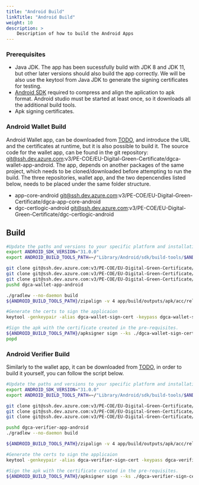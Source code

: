 ```yaml
---
title: "Android Build"
linkTitle: "Android Build"
weight: 10
description: >
    Description of how to build the Android Apps
---
```


### Prerequisites
* Java JDK. The app has been sucessfully build with JDK 8 and JDK 11, but other later versions should also build the app correctly. We will be also use the keytool from Java JDK to generate the signing certificates for testing.
* [Android SDK](https://developer.android.com/studio) required to compress and align the aplication to apk format. Android studio must be started at least once, so it downloads all the additional build tools.
* Apk signing certificates.


### Android Wallet Build
Android Wallet app, can be downloaded from [TODO](), and introduce the URL and the certificates at runtime,  but it is also possible to build it.
The source code for the wallet app, can be found in the git repository: git@ssh.dev.azure.com:v3/PE-COE/EU-Digital-Green-Certificate/dgca-wallet-app-android.
The app, depends on another packages of the same project, which needs to be cloned/downloaded before attempting to run the build. The three repositories, wallet app, and the two depencendies listed below, needs to be placed under the same folder structure.
* app-core-android git@ssh.dev.azure.com:v3/PE-COE/EU-Digital-Green-Certificate/dgca-app-core-android
* dgc-certlogic-android git@ssh.dev.azure.com:v3/PE-COE/EU-Digital-Green-Certificate/dgc-certlogic-android


## Build
```bash
#Update the paths and versions to your specific platform and installation, MAC os and android SDK have been successfully tested.
export ANDROID_SDK_VERSION="31.0.0"
export ANDROID_BUILD_TOOLS_PATH=~/"Library/Android/sdk/build-tools/$ANDROID_SDK_VERSION"

git clone git@ssh.dev.azure.com:v3/PE-COE/EU-Digital-Green-Certificate/dgca-wallet-app-android
git clone git@ssh.dev.azure.com:v3/PE-COE/EU-Digital-Green-Certificate/dgca-app-core-android
git clone git@ssh.dev.azure.com:v3/PE-COE/EU-Digital-Green-Certificate/dgc-certlogic-android
pushd dgca-wallet-app-android

./gradlew --no-daemon build
${ANDROID_BUILD_TOOLS_PATH}/zipalign -v 4 app/build/outputs/apk/acc/release/app-acc-release-unsigned.apk app/build/outputs/apk/acc/release/app-acc-release-zipaligned.apk

#Generate the certs to sign the applicaion
keytool -genkeypair -alias dgca-wallet-sign-cert -keypass dgca-wallet-sign-cert -keystore dgca-wallet-sign-cert.jks -storepass dgca-wallet-sign-cert

#Sign the apk with the certificate created in the pre-requisites.
${ANDROID_BUILD_TOOLS_PATH}/apksigner sign --ks ./dgca-wallet-sign-cert.jks --ks-pass pass:dgca-wallet-sign-cert --ks-key-alias dgca-wallet-sign-cert --key-pass pass:dgca-wallet-sign-cert --verbose ./app/build/outputs/apk/acc/release/app-acc-release-zipaligned.apk
popd
```


### Android Verifier Build
Similarly to the wallet app, it can be downloaded from [TODO](), in order to build it yourself, you can follow the script below.

```bash
#Update the paths and versions to your specific platform and installation, MAC os and android SDK have been successfully tested.
export ANDROID_SDK_VERSION="31.0.0"
export ANDROID_BUILD_TOOLS_PATH=~/"Library/Android/sdk/build-tools/$ANDROID_SDK_VERSION"

git clone git@ssh.dev.azure.com:v3/PE-COE/EU-Digital-Green-Certificate/dgca-verifier-app-android
git clone git@ssh.dev.azure.com:v3/PE-COE/EU-Digital-Green-Certificate/dgca-app-core-android
git clone git@ssh.dev.azure.com:v3/PE-COE/EU-Digital-Green-Certificate/dgc-certlogic-android

pushd dgca-verifier-app-android
./gradlew --no-daemon build

${ANDROID_BUILD_TOOLS_PATH}/zipalign -v 4 app/build/outputs/apk/acc/release/app-acc-release-unsigned.apk app/build/outputs/apk/acc/release/app-acc-release-zipaligned.apk

#Generate the certs to sign the applicaion
keytool -genkeypair -alias dgca-verifier-sign-cert -keypass dgca-verifier-sign-cert -keystore dgca-verifier-sign-cert.jks -storepass dgca-verifier-sign-cert

#Sign the apk with the certificate created in the pre-requisites.
${ANDROID_BUILD_TOOLS_PATH}/apksigner sign --ks ./dgca-verifier-sign-cert.jks --ks-pass pass:dgca-verifier-sign-cert --ks-key-alias dgca-verifier-sign-cert --key-pass pass:dgca-verifier-sign-cert --verbose app/build/outputs/apk/acc/release/app-acc-release-zipaligned.apk
```
